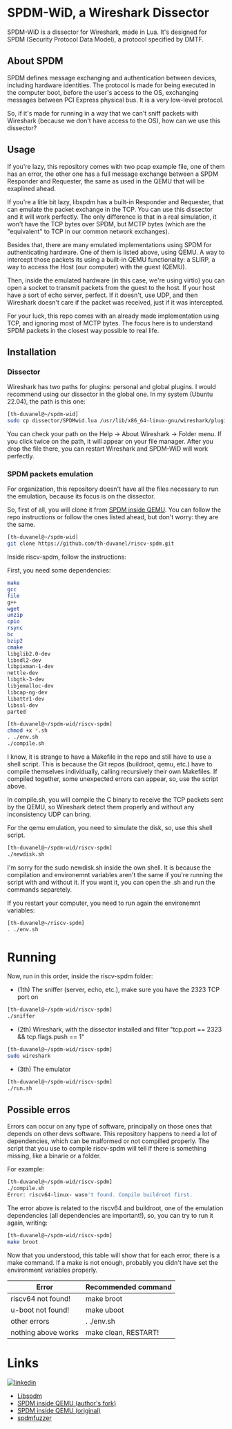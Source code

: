 # SPDM-WiD, a Wireshark Dissector

SPDM-WiD is a dissector for Wireshark, made in Lua. It's designed for SPDM (Security Protocol Data Model), a protocol specified by DMTF.

## About SPDM
SPDM defines message exchanging and authentication between devices, including hardware identities. The protocol is made for being executed in the computer boot, before the user's access to the OS, exchanging messages between PCI Express physical bus. It is a very low-level protocol.

So, if it's made for running in a way that we can't sniff packets with Wireshark (because we don't have access to the OS), how can we use this dissector?

## Usage
If you're lazy, this repository comes with two pcap example file, one of them has an error, the other one has a full message exchange between a SPDM Responder and Requester, the same as used in the QEMU that will be exaplined ahead.

If you're a litle bit lazy, libspdm has a built-in Responder and Requester, that can emulate the packet exchange in the TCP. You can use this dissector and it will work perfectly. The only difference is that in a real simulation, it won't have the TCP bytes over SPDM, but MCTP bytes (which are the "equivalent" to TCP in our common network exchanges).

Besides that, there are many emulated implementations using SPDM for authenticating hardware. One of them is listed above, using QEMU. A way to intercept those packets its using a built-in QEMU functionality: a SLIRP, a way to access the Host (our computer) with the guest (QEMU).

Then, inside the emulated hardware (in this case, we're using virtio) you can open a socket to transmit packets from the guest to the host. If your host have a sort of echo server, perfect. If it doesn't, use UDP, and then Wireshark doesn't care if the packet was received, just if it was intercepted.

For your luck, this repo comes with an already made implementation using TCP, and ignoring most of MCTP bytes. The focus here is to understand SPDM packets in the closest way possible to real life.


## Installation

### Dissector
Wireshark has two paths for plugins: personal and global plugins. I would recommend using our dissector in the global one. In my system (Ubuntu 22.04), the path is this one:

```bash
[th-duvanel@~/spdm-wid]
sudo cp dissector/SPDMwid.lua /usr/lib/x86_64-linux-gnu/wireshark/plugins/SPDMwid.lua
```

You can check your path on the Help -> About Wireshark -> Folder menu. If you click twice on the path, it will appear on your file manager.
After you drop the file there, you can restart Wireshark and SPDM-WiD will work perfectly.

### SPDM packets emulation
For organization, this repository doesn't have all the files necessary to run the emulation, because its focus is on the dissector.

So, first of all, you will clone it from [SPDM inside QEMU](https://github.com/th-duvanel/riscv-spdm). You can follow the repo instructions or follow the ones listed ahead, but don't worry: they are the same.

```bash
[th-duvanel@~/spdm-wid]
git clone https://github.com/th-duvanel/riscv-spdm.git
```
Inside riscv-spdm, follow the instructions:

First, you need some dependencies:

```bash
make 
gcc 
file 
g++ 
wget 
unzip 
cpio 
rsync 
bc 
bzip2 
cmake 
libglib2.0-dev 
libsdl2-dev 
libpixman-1-dev 
nettle-dev 
libgtk-3-dev 
libjemalloc-dev 
libcap-ng-dev 
libattr1-dev 
libssl-dev
parted
```

```bash
[th-duvanel@~/spdm-wid/riscv-spdm]
chmod +x *.sh
. ./env.sh
./compile.sh
```
I know, it is strange to have a Makefile in the repo and still have to use a shell script. This is because the Git repos (buildroot, qemu, etc.) have to compile themselves individually, calling recursively their own Makefiles. If compiled together, some unexpected errors can appear, so, use the script above.

In compile.sh, you will compile the C binary to receive the TCP packets sent by the QEMU, so Wireshark detect them
properly and without any inconsistency UDP can bring.


For the qemu emulation, you need to simulate the disk, so, use this shell script.
```bash
[th-duvanel@~/spdm-wid/riscv-spdm]
./newdisk.sh
```
I'm sorry for the sudo newdisk.sh inside the own shell. It is because the compilation and environemnt variables aren't the same if you're running the
script with and without it. If you want it, you can open the .sh and run the commands separetely.

If you restart your computer, you need to run again the environemnt variables:

```bash
[th-duvanel@~/riscv-spdm]
. ./env.sh
```

# Running

Now, run in this order, inside the riscv-spdm folder:
- (1th) The sniffer (server, echo, etc.), make sure you have the 2323 TCP port on
```bash
[th-duvanel@~/spdm-wid/riscv-spdm]
./sniffer
```
- (2th) Wireshark, with the dissector installed and filter "tcp.port == 2323 && tcp.flags.push == 1"
```bash
[th-duvanel@~/spdm-wid/riscv-spdm]
sudo wireshark
```
- (3th) The emulator
```bash
[th-duvanel@~/spdm-wid/riscv-spdm]
./run.sh
```

## Possible erros

Errors can occur on any type of software, principally on those ones that depends on other devs software.
This repository happens to need a lot of dependencies, which can be malformed or not compilled properly. The script that you use to compile riscv-spdm will tell if there is something missing, like a binarie or a folder.

For example:

```bash
[th-duvanel@~/spdm-wid/riscv-spdm]
./compile.sh
Error: riscv64-linux- wasn't found. Compile buildroot first.
```

The error above is related to the riscv64 and buildroot, one of the emulation dependencies (all dependencies are important!), so, you can try to run it again, writing:

```bash
[th-duvanel@~/spdm-wid/riscv-spdm]
make broot
```

Now that you understood, this table will show that for each error, there is a make command.
If a make is not enough, probably you didn't have set the environment variables properly.

| Error | Recommended command |
|----------|----------|
| riscv64 not found!   | make broot   |
| u-boot not found!   | make uboot   |
| other errors   | . ./env.sh   |
| nothing above works   | make clean, RESTART!   |


# Links
[![linkedin](https://img.shields.io/badge/linkedin-0A66C2?style=for-the-badge&logo=linkedin&logoColor=white)](https://www.linkedin.com/in/thiago-duvanel?original_referer=https%3A%2F%2Fgithub.com%2F)

 - [Libspdm](https://github.com/DMTF/libspdm)
 - [SPDM inside QEMU (author's fork)](https://github.com/th-duvanel/riscv-spdm)
 - [SPDM inside QEMU (original)](https://github.com/offreitas/riscv-spdm)
 - [spdmfuzzer](https://github.com/th-duvanel/spdmfuzzer)
